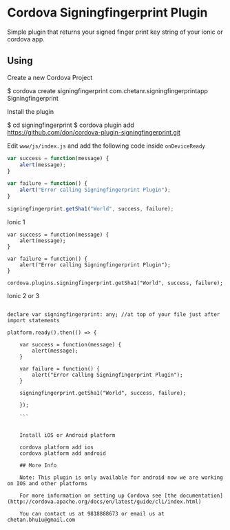 # Cordova Signingfingerprint Plugin

Simple plugin that returns your signed finger print key string of your ionic or cordova app.

## Using

Create a new Cordova Project

$ cordova create signingfingerprint com.chetanr.signingfingerprintapp Signingfingerprint

Install the plugin

$ cd signingfingerprint
$ cordova plugin add https://github.com/don/cordova-plugin-signingfingerprint.git


Edit `www/js/index.js` and add the following code inside `onDeviceReady`

```js
var success = function(message) {
    alert(message);
}

var failure = function() {
    alert("Error calling Signingfingerprint Plugin");
}

signingfingerprint.getSha1("World", success, failure);
```


Ionic 1

``` in your js file
var success = function(message) {
    alert(message);
}

var failure = function() {
    alert("Error calling Signingfingerprint Plugin");
}

cordova.plugins.signingfingerprint.getSha1("World", success, failure);
```

Ionic 2 or 3

``` in your ts file

declare var signingfingerprint: any; //at top of your file just after import statements

platform.ready().then(() => {

    var success = function(message) {
        alert(message);
    }

    var failure = function() {
        alert("Error calling Signingfingerprint Plugin");
    }

    signingfingerprint.getSha1("World", success, failure);

    });

    ```


    Install iOS or Android platform

    cordova platform add ios
    cordova platform add android

    ## More Info
    
    Note: This plugin is only available for android now we are working on IOS and other platforms

    For more information on setting up Cordova see [the documentation](http://cordova.apache.org/docs/en/latest/guide/cli/index.html)

    You can contact us at 9818888673 or email us at chetan.bhu1u@gmail.com
